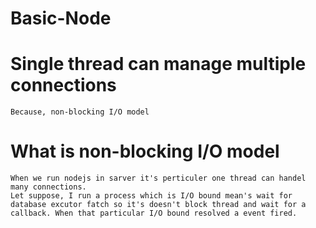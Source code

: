 # Basic-Node


# Single thread can manage multiple connections
    Because, non-blocking I/O model

# What is non-blocking I/O model
    When we run nodejs in sarver it's perticuler one thread can handel many connections.    
    Let suppose, I run a process which is I/O bound mean's wait for database excutor fatch so it's doesn't block thread and wait for a callback. When that particular I/O bound resolved a event fired.    
